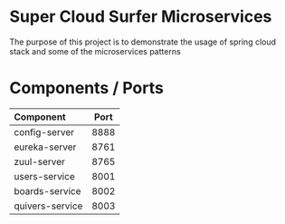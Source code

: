 # Super Cloud Surfer Microservices
The purpose of this project is to demonstrate the usage of spring cloud stack and some of the microservices patterns

# Components / Ports
| Component|Port|
|:----------------|:----:|
| config-server   | 8888 |
| eureka-server   | 8761 |
| zuul-server     | 8765 |
| users-service   | 8001 |
| boards-service  | 8002 |
| quivers-service | 8003 |
